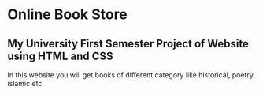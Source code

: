 # Online Book Store

## My University First Semester Project of Website using HTML and CSS

In this website you will get books of different category like historical, poetry, islamic etc.
